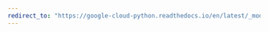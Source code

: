 ```yaml
---
redirect_to: "https://google-cloud-python.readthedocs.io/en/latest/_modules/google/cloud/videointelligence_v1/gapic/video_intelligence_service_client.html"
---
```

